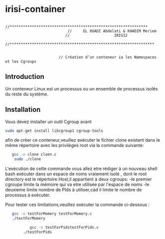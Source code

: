 # irisi-container


                       //**************************************************************
                                //     EL OUADI Abdelati & KHADIM Meriem
                               //                    IRISI2
                      //*****************************************************************
                      
   
                            // Création d’un conteneur ia les Namespaces et les Cgroups
## Introduction
Un conteneur Linux est un processus ou un ensemble de processus isolés du reste du système.
  
  
## Installation
Vous devez installer un outil Cgroup avant
 
 ```bash
 sudo apt-get install libcgroup1 cgroup-tools
 
 ```
 
  afin de créer ce conteneur,veuillez exécuter le fichier clone existant dans le même répertoire avec les privilèges root via la commande suivante: 

```bash
   gcc -o clone cloen.c
    sudo ./clone
 ```
       
   L'exécution de cette commande vous allez etre rédiger à un nouveau shell bash exécuter dans un espace de noms vraiement isolé , dont le root directory est le    répertoire Host,il appartient à deux cgroups:
  -le premier cgroupe limite la mémoire qui va etre utilisée par l'espace de noms
  -le deuxieme limite nombre de PIds à utiliser,càd il limite le nombre de processus à exécuter.
  
   Pour tester ces limitations,veuillez exécuter la commande ci-dessous :
   
```bash
   gcc -o testForMomery testForMomery.c
   ./testForMomery
```
             
```bash
           gcc -o testForPidstestForPids.c
        ./testForPids
```
  
